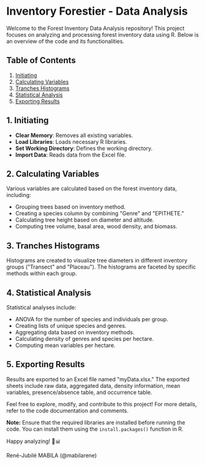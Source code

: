 # Inventory Forestier - Data Analysis

Welcome to the Forest Inventory Data Analysis repository! This project focuses on analyzing and processing forest inventory data using R. Below is an overview of the code and its functionalities.

## Table of Contents

1. [Initiating](#initiating)
2. [Calculating Variables](#calculating-variables)
3. [Tranches Histograms](#tranches-histograms)
4. [Statistical Analysis](#statistical-analysis)
5. [Exporting Results](#exporting-results)

## 1. Initiating

- **Clear Memory**: Removes all existing variables.
- **Load Libraries**: Loads necessary R libraries.
- **Set Working Directory**: Defines the working directory.
- **Import Data**: Reads data from the Excel file.

## 2. Calculating Variables

Various variables are calculated based on the forest inventory data, including:
- Grouping trees based on inventory method.
- Creating a species column by combining "Genre" and "EPITHETE."
- Calculating tree height based on diameter and altitude.
- Computing tree volume, basal area, wood density, and biomass.

## 3. Tranches Histograms

Histograms are created to visualize tree diameters in different inventory groups ("Transect" and "Placeau"). The histograms are faceted by specific methods within each group.

## 4. Statistical Analysis

Statistical analyses include:
- ANOVA for the number of species and individuals per group.
- Creating lists of unique species and genres.
- Aggregating data based on inventory methods.
- Calculating density of genres and species per hectare.
- Computing mean variables per hectare.

## 5. Exporting Results

Results are exported to an Excel file named "myData.xlsx." The exported sheets include raw data, aggregated data, density information, mean variables, presence/absence table, and occurrence table.

Feel free to explore, modify, and contribute to this project! For more details, refer to the code documentation and comments.

**Note:** Ensure that the required libraries are installed before running the code. You can install them using the `install.packages()` function in R.

Happy analyzing! 🌲📊

René-Jubilé MABILA (@mabilarene)
